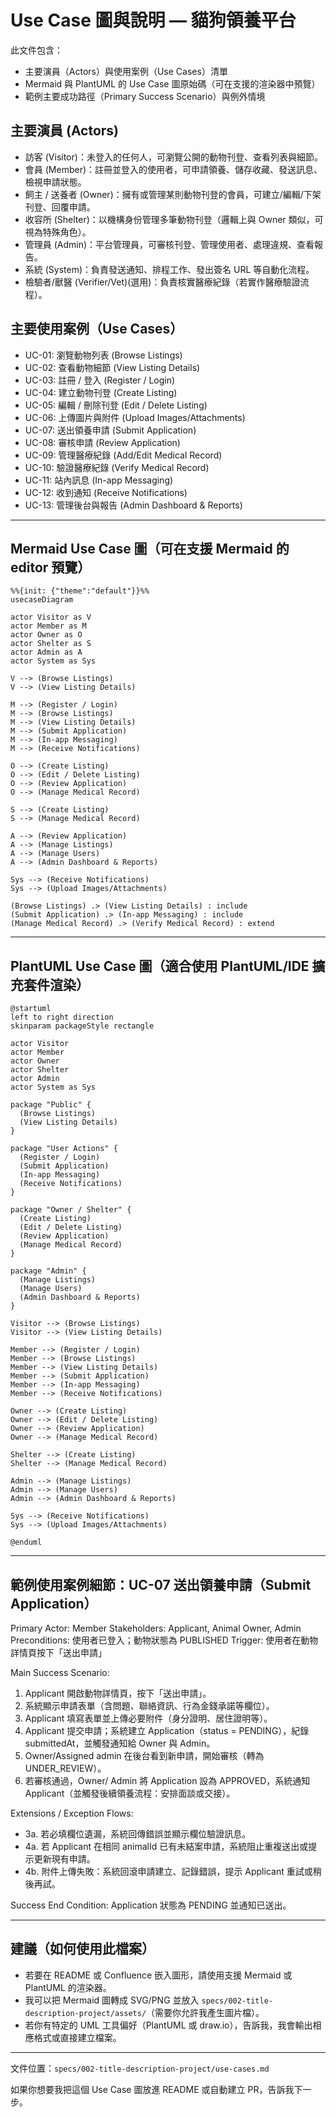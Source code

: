 # Use Case 圖與說明 — 貓狗領養平台

此文件包含：
- 主要演員（Actors）與使用案例（Use Cases）清單
- Mermaid 與 PlantUML 的 Use Case 圖原始碼（可在支援的渲染器中預覽）
- 範例主要成功路徑（Primary Success Scenario）與例外情境

## 主要演員 (Actors)
- 訪客 (Visitor)：未登入的任何人，可瀏覽公開的動物刊登、查看列表與細節。
- 會員 (Member)：註冊並登入的使用者，可申請領養、儲存收藏、發送訊息、檢視申請狀態。
- 飼主 / 送養者 (Owner)：擁有或管理某則動物刊登的會員，可建立/編輯/下架刊登、回覆申請。
- 收容所 (Shelter)：以機構身份管理多筆動物刊登（邏輯上與 Owner 類似，可視為特殊角色）。
- 管理員 (Admin)：平台管理員，可審核刊登、管理使用者、處理違規、查看報告。
- 系統 (System)：負責發送通知、排程工作、發出簽名 URL 等自動化流程。
- 檢驗者/獸醫 (Verifier/Vet)(選用)：負責核實醫療紀錄（若實作醫療驗證流程）。

## 主要使用案例（Use Cases）
- UC-01: 瀏覽動物列表 (Browse Listings)
- UC-02: 查看動物細節 (View Listing Details)
- UC-03: 註冊 / 登入 (Register / Login)
- UC-04: 建立動物刊登 (Create Listing)
- UC-05: 編輯 / 刪除刊登 (Edit / Delete Listing)
- UC-06: 上傳圖片與附件 (Upload Images/Attachments)
- UC-07: 送出領養申請 (Submit Application)
- UC-08: 審核申請 (Review Application)
- UC-09: 管理醫療紀錄 (Add/Edit Medical Record)
- UC-10: 驗證醫療紀錄 (Verify Medical Record)
- UC-11: 站內訊息 (In-app Messaging)
- UC-12: 收到通知 (Receive Notifications)
- UC-13: 管理後台與報告 (Admin Dashboard & Reports)

---

## Mermaid Use Case 圖（可在支援 Mermaid 的 editor 預覽）

```mermaid
%%{init: {"theme":"default"}}%%
usecaseDiagram

actor Visitor as V
actor Member as M
actor Owner as O
actor Shelter as S
actor Admin as A
actor System as Sys

V --> (Browse Listings)
V --> (View Listing Details)

M --> (Register / Login)
M --> (Browse Listings)
M --> (View Listing Details)
M --> (Submit Application)
M --> (In-app Messaging)
M --> (Receive Notifications)

O --> (Create Listing)
O --> (Edit / Delete Listing)
O --> (Review Application)
O --> (Manage Medical Record)

S --> (Create Listing)
S --> (Manage Medical Record)

A --> (Review Application)
A --> (Manage Listings)
A --> (Manage Users)
A --> (Admin Dashboard & Reports)

Sys --> (Receive Notifications)
Sys --> (Upload Images/Attachments)

(Browse Listings) .> (View Listing Details) : include
(Submit Application) .> (In-app Messaging) : include
(Manage Medical Record) .> (Verify Medical Record) : extend
```

---

## PlantUML Use Case 圖（適合使用 PlantUML/IDE 擴充套件渲染）

```plantuml
@startuml
left to right direction
skinparam packageStyle rectangle

actor Visitor
actor Member
actor Owner
actor Shelter
actor Admin
actor System as Sys

package "Public" {
  (Browse Listings)
  (View Listing Details)
}

package "User Actions" {
  (Register / Login)
  (Submit Application)
  (In-app Messaging)
  (Receive Notifications)
}

package "Owner / Shelter" {
  (Create Listing)
  (Edit / Delete Listing)
  (Review Application)
  (Manage Medical Record)
}

package "Admin" {
  (Manage Listings)
  (Manage Users)
  (Admin Dashboard & Reports)
}

Visitor --> (Browse Listings)
Visitor --> (View Listing Details)

Member --> (Register / Login)
Member --> (Browse Listings)
Member --> (View Listing Details)
Member --> (Submit Application)
Member --> (In-app Messaging)
Member --> (Receive Notifications)

Owner --> (Create Listing)
Owner --> (Edit / Delete Listing)
Owner --> (Review Application)
Owner --> (Manage Medical Record)

Shelter --> (Create Listing)
Shelter --> (Manage Medical Record)

Admin --> (Manage Listings)
Admin --> (Manage Users)
Admin --> (Admin Dashboard & Reports)

Sys --> (Receive Notifications)
Sys --> (Upload Images/Attachments)

@enduml
```

---

## 範例使用案例細節：UC-07 送出領養申請（Submit Application）

Primary Actor: Member
Stakeholders: Applicant, Animal Owner, Admin
Preconditions: 使用者已登入；動物狀態為 PUBLISHED
Trigger: 使用者在動物詳情頁按下「送出申請」

Main Success Scenario:
1. Applicant 開啟動物詳情頁，按下「送出申請」。
2. 系統顯示申請表單（含問題、聯絡資訊、行為金錢承諾等欄位）。
3. Applicant 填寫表單並上傳必要附件（身分證明、居住證明等）。
4. Applicant 提交申請；系統建立 Application（status = PENDING），紀錄 submittedAt，並觸發通知給 Owner 與 Admin。
5. Owner/Assigned admin 在後台看到新申請，開始審核（轉為 UNDER_REVIEW）。
6. 若審核通過，Owner/ Admin 將 Application 設為 APPROVED，系統通知 Applicant（並觸發後續領養流程：安排面談或交接）。

Extensions / Exception Flows:
- 3a. 若必填欄位遺漏，系統回傳錯誤並顯示欄位驗證訊息。
- 4a. 若 Applicant 在相同 animalId 已有未結案申請，系統阻止重複送出或提示更新現有申請。
- 4b. 附件上傳失敗：系統回滾申請建立、記錄錯誤，提示 Applicant 重試或稍後再試。

Success End Condition: Application 狀態為 PENDING 並通知已送出。

---

## 建議（如何使用此檔案）
- 若要在 README 或 Confluence 嵌入圖形，請使用支援 Mermaid 或 PlantUML 的渲染器。
- 我可以把 Mermaid 圖轉成 SVG/PNG 並放入 `specs/002-title-description-project/assets/`（需要你允許我產生圖片檔）。
- 若你有特定的 UML 工具偏好（PlantUML 或 draw.io），告訴我，我會輸出相應格式或直接建立檔案。

---

文件位置：`specs/002-title-description-project/use-cases.md`

如果你想要我把這個 Use Case 圖放進 README 或自動建立 PR，告訴我下一步。